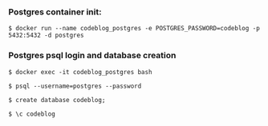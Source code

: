 ### Postgres container init:
```
$ docker run --name codeblog_postgres -e POSTGRES_PASSWORD=codeblog -p 5432:5432 -d postgres
```
### Postgres psql login and database creation
```
$ docker exec -it codeblog_postgres bash
```

```
$ psql --username=postgres --password
```

```
$ create database codeblog;
```

```
$ \c codeblog
```
